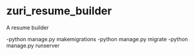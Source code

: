 # zuri_resume_builder
A resume builder

-python manage.py makemigrations
-python manage.py migrate
-python manage.py runserver
